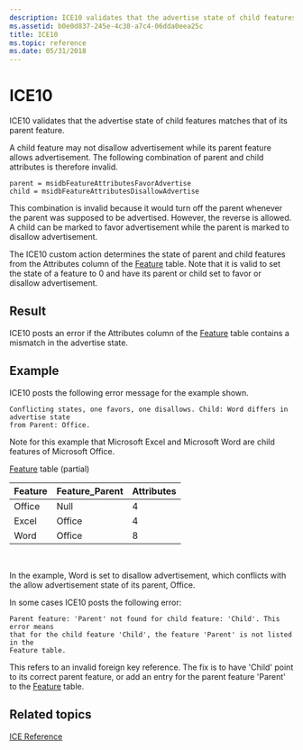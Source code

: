 ```yaml
---
description: ICE10 validates that the advertise state of child features matches that of its parent feature.
ms.assetid: b0e0d837-245e-4c38-a7c4-06dda0eea25c
title: ICE10
ms.topic: reference
ms.date: 05/31/2018
---
```


# ICE10

ICE10 validates that the advertise state of child features matches that of its parent feature.

A child feature may not disallow advertisement while its parent feature allows advertisement. The following combination of parent and child attributes is therefore invalid.

``` syntax
parent = msidbFeatureAttributesFavorAdvertise 
child = msidbFeatureAttributesDisallowAdvertise
```

This combination is invalid because it would turn off the parent whenever the parent was supposed to be advertised. However, the reverse is allowed. A child can be marked to favor advertisement while the parent is marked to disallow advertisement.

The ICE10 custom action determines the state of parent and child features from the Attributes column of the [Feature](feature-table.md) table. Note that it is valid to set the state of a feature to 0 and have its parent or child set to favor or disallow advertisement.

## Result

ICE10 posts an error if the Attributes column of the [Feature](feature-table.md) table contains a mismatch in the advertise state.

## Example

ICE10 posts the following error message for the example shown.

``` syntax
Conflicting states, one favors, one disallows. Child: Word differs in advertise state 
from Parent: Office.
```

Note for this example that Microsoft Excel and Microsoft Word are child features of Microsoft Office.

[Feature](feature-table.md) table (partial)



| Feature | Feature\_Parent | Attributes |
|---------|-----------------|------------|
| Office  | Null            | 4          |
| Excel   | Office          | 4          |
| Word    | Office          | 8          |



 

In the example, Word is set to disallow advertisement, which conflicts with the allow advertisement state of its parent, Office.

In some cases ICE10 posts the following error:

``` syntax
Parent feature: 'Parent' not found for child feature: 'Child'. This error means 
that for the child feature 'Child', the feature 'Parent' is not listed in the 
Feature table.
```

This refers to an invalid foreign key reference. The fix is to have 'Child' point to its correct parent feature, or add an entry for the parent feature 'Parent' to the [Feature](feature-table.md) table.

## Related topics

<dl> <dt>

[ICE Reference](ice-reference.md)
</dt> </dl>

 

 



